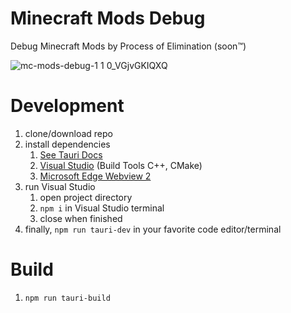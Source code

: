 # Minecraft Mods Debug

Debug Minecraft Mods by Process of Elimination (soon™)

![mc-mods-debug-1 1 0_VGjvGKIQXQ](https://user-images.githubusercontent.com/3277769/120900935-fe7c6c00-c637-11eb-8745-ed3976995292.png)

# Development

1. clone/download repo
1. install dependencies
   1. [See Tauri Docs](https://tauri.studio/en/docs/getting-started/intro#setting-up-your-environment)
   1. [Visual Studio](https://visualstudio.microsoft.com) (Build Tools C++, CMake)
   1. [Microsoft Edge Webview 2](https://developer.microsoft.com/en-us/microsoft-edge/webview2/#download-section)
1. run Visual Studio
   1. open project directory
   1. `npm i` in Visual Studio terminal
   1. close when finished
1. finally, `npm run tauri-dev` in your favorite code editor/terminal

# Build

1. `npm run tauri-build`
